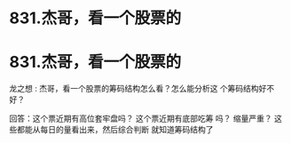 # 831.杰哥，看一个股票的

# 831.杰哥，看一个股票的

龙之想 : 杰哥，看一个股票的筹码结构怎么看？怎么能分析这 个筹码结构好不好？

回答：这个票近期有高位套牢盘吗？ 这个票近期有底部吃筹 吗？ 缩量严重？ 这些都能从每日的量看出来，然后综合判断 就知道筹码结构了